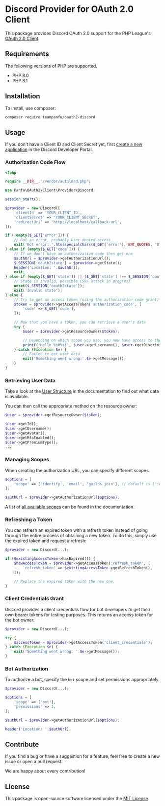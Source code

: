 # Discord Provider for OAuth 2.0 Client

This package provides Discord OAuth 2.0 support for the PHP League's [OAuth 2.0 Client](https://github.com/thephpleague/oauth2-client).

## Requirements

The following versions of PHP are supported.

- PHP 8.0
- PHP 8.1

## Installation

To install, use composer:

```sh
composer require teampanfu/oauth2-discord
```

## Usage

If you don't have a Client ID and Client Secret yet, first [create a new application](https://discord.com/developers/applications) in the Discord Developer Portal.

### Authorization Code Flow

```php
<?php

require __DIR__.'/vendor/autoload.php';

use Panfu\OAuth2\Client\Provider\Discord;

session_start();

$provider = new Discord([
    'clientId' => 'YOUR_CLIENT_ID',
    'clientSecret' => 'YOUR_CLIENT_SECRET',
    'redirectUri' => 'http://localhost/callback-url',
]);

if (!empty($_GET['error'])) {
    // Got an error, probably user denied access
    exit('Got error: '.htmlspecialchars($_GET['error'], ENT_QUOTES, 'UTF-8'));
} else if (empty($_GET['code'])) {
    // If we don't have an authorization code then get one
    $authUrl = $provider->getAuthorizationUrl();
    $_SESSION['oauth2state'] = $provider->getState();
    header('Location: '.$authUrl);
    exit;
} else if (empty($_GET['state']) || ($_GET['state'] !== $_SESSION['oauth2state'])) {
    // State is invalid, possible CSRF attack in progress
    unset($_SESSION['oauth2state']);
    exit('Invalid state');
} else {
    // Try to get an access token (using the authorization code grant)
    $token = $provider->getAccessToken('authorization_code', [
        'code' => $_GET['code'],
    ]);

    // Now that you have a token, you can retrieve a user's data
    try {
        $user = $provider->getResourceOwner($token);

        // Depending on which scope you use, you now have access to the user data
        printf('Hello %s#%s!', $user->getUsername(), $user->getDiscriminator());
    } catch (Exception $e) {
        // Failed to get user data
        exit('Something went wrong:'.$e->getMessage());
    }
}
```

### Retrieving User Data

Take a look at the [User Structure](https://discord.com/developers/docs/resources/user#user-object-user-structure) in the documentation to find out what data is available.

You can then call the appropriate method on the resource owner:

```php
$user = $provider->getResourceOwner($token);

$user->getId();
$user->getUsername();
$user->getAvatar();
$user->getMfaEnabled();
$user->getPremiumType();
...
```

### Managing Scopes

When creating the authorization URL, you can specify different scopes.

```php
$options = [
    'scope' => ['identify', 'email', 'guilds.join'], // default is ['identify']
];

$authUrl = $provider->getAuthorizationUrl($options);
```

A list of [all available scopes](https://discord.com/developers/docs/topics/oauth2#shared-resources-oauth2-scopes) can be found in the documentation.

### Refreshing a Token

You can refresh an expired token with a refresh token instead of going through the entire process of obtaining a new token. To do this, simply use the expired token and request a refresh:

```php
$provider = new Discord(...);

if ($existingAccessToken->hasExpired()) {
    $newAccessToken = $provider->getAccessToken('refresh_token', [
        'refresh_token' => $existingAccessToken->getRefreshToken(),
    ]);

    // Replace the expired token with the new one.
}
```

### Client Credentials Grant

Discord provides a client credentials flow for bot developers to get their own bearer tokens for testing purposes. This returns an access token for the bot owner:

```php
$provider = new Discord(...);

try {
    $accessToken = $provider->getAccessToken('client_credentials');
} catch (Exception $e) {
    exit('Something went wrong: '.$e->getMessage());
}
```

### Bot Authorization

To authorize a bot, specify the `bot` scope and set permissions appropriately:

```php
$provider = new Discord(...);

$options = [
    'scope' => ['bot'],
    'permissions' => 1,
];

$authUrl = $provider->getAuthorizationUrl($options);

header('Location: '.$authUrl);
```

## Contribute

If you find a bug or have a suggestion for a feature, feel free to create a new issue or open a pull request.

We are happy about every contribution!

## License

This package is open-source software licensed under the [MIT License](LICENSE).
